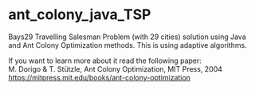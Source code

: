 # ant_colony_java_TSP
Bays29 Travelling Salesman Problem (with 29 cities) solution using Java and Ant Colony Optimization methods. This is using adaptive algorithms. 

If you want to learn more about it read the following paper:  
M. Dorigo & T. Stützle, Ant Colony Optimization, MIT Press, 2004  
https://mitpress.mit.edu/books/ant-colony-optimization  

